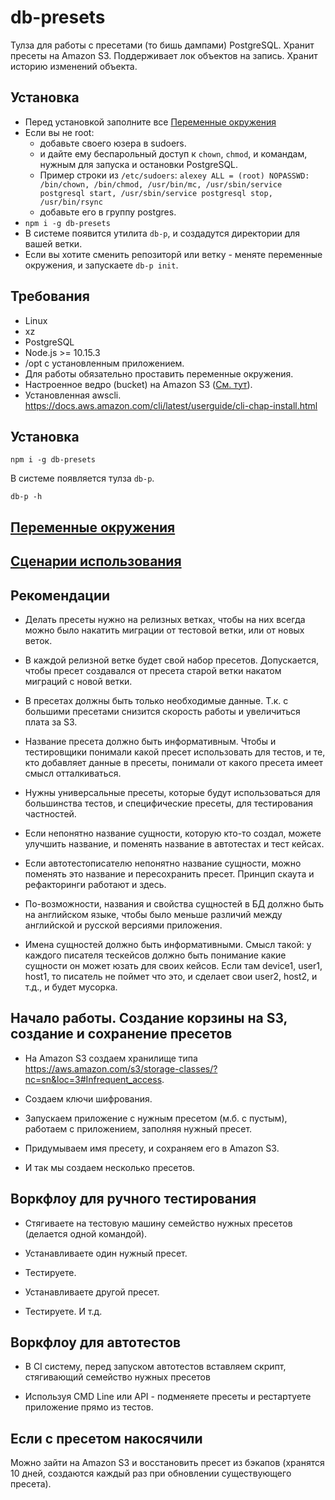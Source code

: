 # db-presets

Тулза для работы с пресетами (то бишь дампами) PostgreSQL.
Хранит пресеты на Amazon S3.
Поддерживает лок объектов на запись.
Хранит историю изменений объекта.

## Установка

* Перед установкой заполните все [Переменные окружения](docs/env-vars.md)
* Если вы не root:
    * добавьте своего юзера в sudoers.
    * и дайте ему беспарольный доступ к `chown`, `chmod`, и командам, нужным для запуска и остановки PostgreSQL.
    * Пример строки из `/etc/sudoers`: `alexey ALL = (root) NOPASSWD: /bin/chown, /bin/chmod, /usr/bin/mc, /usr/sbin/service postgresql start, /usr/sbin/service postgresql stop, /usr/bin/rsync`
    * добавьте его в группу postgres.
* `npm i -g db-presets`
* В системе появится утилита `db-p`, и создадутся директории для вашей ветки.
* Если вы хотите сменить репозиторй или ветку - меняте переменные окружения,
и запускаете `db-p init`.

## Требования

* Linux
* xz
* PostgreSQL
* Node.js >= 10.15.3
* /opt с установленным приложением.
* Для работы обязательно проставить переменные окружения.
* Настроенное ведро (bucket) на Amazon S3 ([См. тут](docs/amazon-s3-setup.md)).
* Установленная awscli.
  https://docs.aws.amazon.com/cli/latest/userguide/cli-chap-install.html

## Установка

`npm i -g db-presets`

В системе появляется тулза `db-p`.

`db-p -h`

## [Переменные окружения](docs/env-vars.md)

## [Сценарии использования](docs/cmds-help.md)

## Рекомендации

* Делать пресеты нужно на релизных ветках, чтобы на них всегда можно было накатить миграции от тестовой ветки,
или от новых веток.

* В каждой релизной ветке будет свой набор пресетов. Допускается, чтобы пресет создавался от пресета старой ветки накатом
миграций с новой ветки.

* В пресетах должны быть только необходимые данные.
  Т.к. с большими пресетами снизится скорость работы и увеличиться плата за S3.

* Название пресета должно быть информативным. Чтобы и тестировщики понимали какой пресет использовать для тестов,
и те, кто добавляет данные в пресеты, понимали от какого пресета имеет смысл отталкиваться.

* Нужны универсальные пресеты, которые будут использоваться для большинства тестов, и специфические пресеты, для тестирования частностей.

* Если непонятно название сущности, которую кто-то создал, можете улучшить название, и поменять название в автотестах
и тест кейсах.

* Если автотестописателю непонятно название сущности, можно поменять это название и пересохранить пресет.
Принцип скаута и рефакторинги работают и здесь.

* По-возможности, названия и свойства сущностей в БД должно быть на английском языке,
чтобы было меньше различий между английской и русской версиями приложения.

* Имена сущностей должно быть информативными.
Смысл такой: у каждого писателя тескейсов должно быть понимание какие сущности он может юзать для своих кейсов.
Если там device1, user1, host1, то писатель не поймет что это, и сделает свои user2, host2, и т.д., и будет мусорка.

## Начало работы. Создание корзины на S3, создание и сохранение пресетов

* На Amazon S3 создаем хранилище типа
https://aws.amazon.com/s3/storage-classes/?nc=sn&loc=3#Infrequent_access.

* Создаем ключи шифрования.

* Запускаем приложение с нужным пресетом (м.б. с пустым), работаем с приложением, заполняя нужный пресет.

* Придумываем имя пресету, и сохраняем его в Amazon S3.

* И так мы создаем несколько пресетов.

## Воркфлоу для ручного тестирования

* Стягиваете на тестовую машину семейство нужных пресетов (делается одной командой).

* Устанавливаете один нужный пресет.

* Тестируете.

* Устанавливаете другой пресет.

* Тестируете. И т.д.

## Воркфлоу для автотестов

* В CI систему, перед запуском автотестов вставляем скрипт, стягивающий семейство нужных пресетов 

* Используя CMD Line или API - подменяете пресеты и рестартуете приложение прямо из тестов.

## Если с пресетом накосячили

Можно зайти на Amazon S3 и восстановить пресет из бэкапов
(хранятся 10 дней, создаются каждый раз при обновлении существующего пресета).

